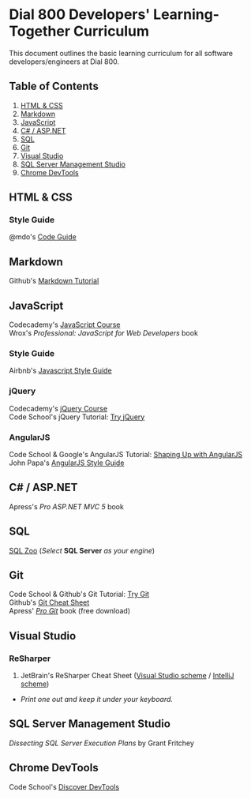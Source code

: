 # Dial 800 Developers' Learning-Together Curriculum
This document outlines the basic learning curriculum for all software developers/engineers at Dial 800.


## Table of Contents
  1. [HTML & CSS](#html-&-css)
  1. [Markdown](#markdown)
  1. [JavaScript](#javascript)
  1. [C# / ASP.NET](#c#-/-asp.net)
  1. [SQL](#sql)
  1. [Git](#git)
  1. [Visual Studio](#visual-studio)
  1. [SQL Server Management Studio](#sql-server-management-studio)
  1. [Chrome DevTools](#chrome-dev-tools)


## HTML & CSS
### Style Guide
@mdo's [Code Guide][mdoCG]


## Markdown
Github's [Markdown Tutorial][MdTutorial]


## JavaScript
Codecademy's [JavaScript Course][CodecademyJS]  
Wrox's _Professional: JavaScript for Web Developers_ book
### Style Guide
Airbnb's [Javascript Style Guide][AirbnbJS]

### jQuery  
Codecademy's [jQuery Course][CodecademyjQuery]  
Code School's jQuery Tutorial: [Try jQuery][TryjQuery]

### AngularJS
Code School & Google's AngularJS Tutorial: [Shaping Up with AngularJS][ShapingUp]  
John Papa's [AngularJS Style Guide][jPapa]


## C# / ASP.NET
Apress's _Pro ASP.NET MVC 5_ book


## SQL
[SQL Zoo][SqlZoo] (_Select_ **SQL Server** _as your engine_)


## Git
Code School & Github's Git Tutorial: [Try Git][TryGit]  
Github's [Git Cheat Sheet][GitCheat]  
Apress' [_Pro Git_][ProGit] book (free download)


## Visual Studio
### ReSharper
  1. JetBrain's ReSharper Cheat Sheet ([Visual Studio scheme](ReSharpVS) / [IntelliJ scheme](ReSharpIJ))
   * _Print one out and keep it under your keyboard._


## SQL Server Management Studio
_Dissecting SQL Server Execution Plans_ by Grant Fritchey


## Chrome DevTools
Code School's [Discover DevTools][DevTools]


[AirbnbJS]:
  https://github.com/airbnb/javascript
  "Airbnb's JavaScript Style Guide"
[CodecademyjQuery]:
   http://www.codecademy.com/tracks/jquery
   "Codecademy's jQuery Course"
[CodecademyJS]:
  http://www.codecademy.com/tracks/javascript
  "Codecademy's JavaScript Course"
[DevTools]:
  https://www.codeschool.com/courses/discover-devtools
  "Discover DevTools"
[GitCheat]:
  https://training.github.com/kit/downloads/github-git-cheat-sheet.pdf
  "Github's Git Cheat Sheet"
[jPapa]:
  https://github.com/johnpapa/angularjs-styleguide
  "John Papa's AngularJS Style Guide"
[mdoCG]:
  http://mdo.github.io/code-guide/
  "@mdo's Code Guide"
[MdTutorial]:
  http://markdowntutorial.com/
  "Markdown Tutorial"
[ProGit]:
  http://www.git-scm.com/book/en/v2
  "Pro Git book"
[ReSharpIJ]:
  https://www.jetbrains.com/resharper/docs/ReSharper80DefaultKeymap_IDEA_scheme.pdf
  "ReSharper: IntelliJ scheme"
[ReSharpVS]:
  https://www.jetbrains.com/resharper/docs/ReSharper80DefaultKeymap_VS_scheme.pdf
  "ReSharper: VS scheme"
[ShapingUp]:
  https://www.codeschool.com/courses/shaping-up-with-angular-js
  "Shaping Up with AngularJS"
[SqlZoo]:
 http://sqlzoo.net/wiki/SELECT_basics
 "SQL Zoo: SQL Server"
[TryGit]:
 https://www.codeschool.com/courses/try-git
 "Try Git"
[TryjQuery]:
  https://www.codeschool.com/courses/try-jquery
  "Try jQuery"
